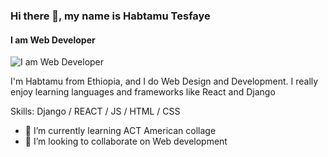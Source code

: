 ### Hi there 👋, my name is Habtamu Tesfaye
#### I am Web Developer
![I am Web Developer](https://images.pexels.com/photos/270408/pexels-photo-270408.jpeg?auto=compress&cs=tinysrgb&w=1260&h=750&dpr=1)

I'm Habtamu from Ethiopia, and I do Web Design and Development. I really enjoy learning languages and frameworks like React and Django

Skills: Django / REACT / JS / HTML / CSS

- 🌱 I’m currently learning ACT American collage 
- 👯 I’m looking to collaborate on Web development 




